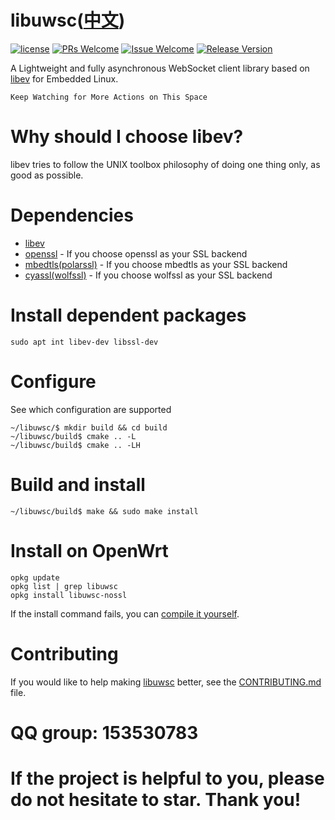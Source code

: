 # libuwsc([中文](/README_ZH.md))

[1]: https://img.shields.io/badge/license-LGPL2-brightgreen.svg?style=plastic
[2]: /LICENSE
[3]: https://img.shields.io/badge/PRs-welcome-brightgreen.svg?style=plastic
[4]: https://github.com/zhaojh329/libuwsc/pulls
[5]: https://img.shields.io/badge/Issues-welcome-brightgreen.svg?style=plastic
[6]: https://github.com/zhaojh329/libuwsc/issues/new
[7]: https://img.shields.io/badge/release-3.0.2-blue.svg?style=plastic
[8]: https://github.com/zhaojh329/libuwsc/releases

[![license][1]][2]
[![PRs Welcome][3]][4]
[![Issue Welcome][5]][6]
[![Release Version][7]][8]

[libev]: http://software.schmorp.de/pkg/libev.html
[openssl]: https://github.com/openssl/openssl
[mbedtls(polarssl)]: https://github.com/ARMmbed/mbedtls
[CyaSSl(wolfssl)]: https://github.com/wolfSSL/wolfssl

A Lightweight and fully asynchronous WebSocket client library based on [libev] for Embedded Linux.

`Keep Watching for More Actions on This Space`

# Why should I choose libev?
 libev tries to follow the UNIX toolbox philosophy of doing one thing only, as good as possible.

# Dependencies
* [libev]
* [openssl] - If you choose openssl as your SSL backend
* [mbedtls(polarssl)] - If you choose mbedtls as your SSL backend
* [cyassl(wolfssl)] - If you choose wolfssl as your SSL backend

# Install dependent packages

    sudo apt int libev-dev libssl-dev

# Configure
See which configuration are supported

	~/libuwsc/$ mkdir build && cd build
	~/libuwsc/build$ cmake .. -L
	~/libuwsc/build$ cmake .. -LH

# Build and install

	~/libuwsc/build$ make && sudo make install
	
# Install on OpenWrt

    opkg update
    opkg list | grep libuwsc
    opkg install libuwsc-nossl

If the install command fails, you can [compile it yourself](/BUILDOPENWRT.md).

# Contributing
If you would like to help making [libuwsc](https://github.com/zhaojh329/libuwsc) better,
see the [CONTRIBUTING.md](https://github.com/zhaojh329/libuwsc/blob/master/CONTRIBUTING.md) file.

# QQ group: 153530783

# If the project is helpful to you, please do not hesitate to star. Thank you!
